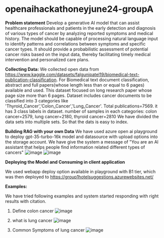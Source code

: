 # openaihackathoneyjune24-groupA

**Problem statement**
Develop a generative AI model that can assist healthcare professionals and patients in the early detection and diagnosis of various types of cancer by analyzing reported symptoms and medical history. The model should be capable of processing natural language input to identify patterns and correlations between symptoms and specific cancer types. It should provide a probabilistic assessment of potential cancer risks based on the input data, thereby facilitating timely medical intervention and personalized care plans.

**Collecting Data:**
We collected open data from https://www.kaggle.com/datasets/falgunipatel19/biomedical-text-publication-classification.
For Biomedical text document classification, abstract and full papers(whose length less than or equal to 6 pages) available and used. This dataset focused on long research paper whose page size more than 6 pages. Dataset includes cancer documents to be classified into 3 categories like 'Thyroid_Cancer','Colon_Cancer','Lung_Cancer'.
Total publications=7569. it has 3 class labels in dataset.
number of samples in each categories:
colon cancer=2579, lung cancer=2180, thyroid cancer=2810
We have divided the data sets into multiple sets. So that the dats is easy to index.


**Building RAG with your own Data**
We have used azure open ai playground to deploy gpt-35-turbo-16k model and datasource with upload options into the storage account. We have give the system a message of "You are an AI assistant that helps people find information related different types of cancers"
![image](https://github.com/arunps27/openaihackathoneyjune24-groupA/assets/73843760/76e5e5f0-c2b7-4d52-a2ef-c5e9e04db3e5)
![image](https://github.com/arunps27/openaihackathoneyjune24-groupA/assets/73843760/72e54219-cdce-4d2a-a374-0e15ec894842)


**Deploying the Model and Consuming in client application**

We used webapp deploy option available in playground with B1 tier, which was then deployed to https://group1hotelsuggestions.azurewebsites.net/

**Examples:**

We have tried following examples and system started responding with right results with citation.

1. Define colon cancer
![image](https://github.com/arunps27/openaihackathoneyjune24-groupA/assets/73843760/92704286-13ed-4f83-b6e1-433c1f5880d6)

2. what is lung cancer
![image](https://github.com/arunps27/openaihackathoneyjune24-groupA/assets/73843760/00970dac-8008-4b1f-a6ce-0d1b49e7ffc4)

3. Common Symptoms of lung cancer
   ![image](https://github.com/arunps27/openaihackathoneyjune24-groupA/assets/73843760/4333f60a-88a1-4031-9ad9-a154989d19fd)

